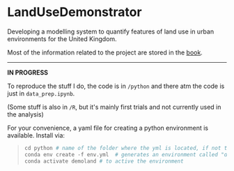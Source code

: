 # LandUseDemonstrator
Developing a modelling system to quantify features of land use in urban environments for the United Kingdom.

Most of the information related to the project are stored in the [book](https://ciupava.github.io/LandUseDemonstrator/).

---

**IN PROGRESS**

To reproduce the stuff I do, the code is in `/python` and there atm the code is just in `data_prep.ipynb`.

(Some stuff is also in `/R`, but it's mainly first trials and not currently used in the analysis)

For your convenience, a yaml file for creating a python environment is available. Install via:

> ```python
> cd python # name of the folder where the yml is located, if not there yet <br/>
> conda env create -f env.yml  # generates an environment called "demoland" <br/>
> conda activate demoland # to active the environment